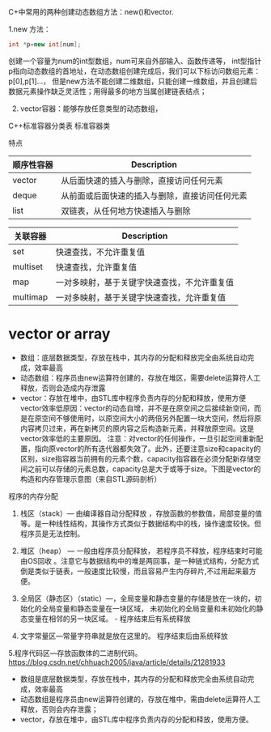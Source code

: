 C+中常用的两种创建动态数组方法：new()和vector.

1.new 方法：
```cpp
int *p=new int[num];
```
创建一个容量为num的int型数组，num可来自外部输入、函数传递等，
int型指针p指向动态数组的首地址，在动态数组创建完成后，我们可以下标访问数组元素：p[0],p[1]...，
但是new方法不能创建二维数组，只能创建一维数组，并且创建后数据元素操作缺乏灵活性；用得最多的地方当属创建链表结点；

2. vector容器：能够存放任意类型的动态数组，

C++标准容器分类表
标准容器类

特点

| 顺序性容器 | Description |
|--------- | -------- |
| vector | 从后面快速的插入与删除，直接访问任何元素 |
| deque | 从前面或后面快速的插入与删除，直接访问任何元素 |
| list | 双链表，从任何地方快速插入与删除 |

| 关联容器| Description|
|--------- | -------- |
set | 快速查找，不允许重复值
multiset | 快速查找，允许重复值
map | 一对多映射，基于关键字快速查找，不允许重复值
multimap | 一对多映射，基于关键字快速查找，允许重复值

# vector or array 
* 数组：底层数据类型，存放在栈中，其内存的分配和释放完全由系统自动完成，效率最高
* 动态数组：程序员由new运算符创建的，存放在堆区，需要delete运算符人工释放，否则会造成内存泄露
* vector：存放在堆中，由STL库中程序负责内存的分配和释放，使用方便
vector效率低原因：vector的动态自增，并不是在原空间之后接续新空间，而是在原空间不够使用时，以原空间大小的两倍另外配置一块大空间，然后将原内容拷贝过来，再在新拷贝的原内容之后构造新元素，并释放原空间。这是vector效率低的主要原因。
注意：对vector的任何操作，一旦引起空间重新配置，指向原vector的所有迭代器都失效了。此外，还要注意size和capacity的区别，size指容器当前拥有的元素个数，capacity指容器在必须分配新存储空间之前可以存储的元素总数，capacity总是大于或等于size。下图是vector的构造和内存管理示意图（来自STL源码剖析）

程序的内存分配

1. 栈区（stack）— 由编译器自动分配释放 ，存放函数的参数值，局部变量的值等。是一种线性结构，其操作方式类似于数据结构中的栈，操作速度较快。但程序员是无法控制。

2. 堆区（heap） — 一般由程序员分配释放， 若程序员不释放，程序结束时可能由OS回收 。注意它与数据结构中的堆是两回事，是一种链式结构，分配方式倒是类似于链表，一般速度比较慢，而且容易产生内存碎片,不过用起来最方便。

3. 全局区（静态区）（static）—，全局变量和静态变量的存储是放在一块的，初始化的全局变量和静态变量在一块区域， 未初始化的全局变量和未初始化的静态变量在相邻的另一块区域。 - 程序结束后有系统释放 

4. 文字常量区—常量字符串就是放在这里的。 程序结束后由系统释放

5.程序代码区—存放函数体的二进制代码。
https://blog.csdn.net/chhuach2005/java/article/details/21281933

* 数组是底层数据类型，存放在栈中，其内存的分配和释放完全由系统自动完成，效率最高
* 动态数组是程序员由new运算符创建的，存放在堆中，需由delete运算符人工释放，否则会内存泄露；
* vector，存放在堆中，由STL库中程序负责内存的分配和释放，使用方便。
